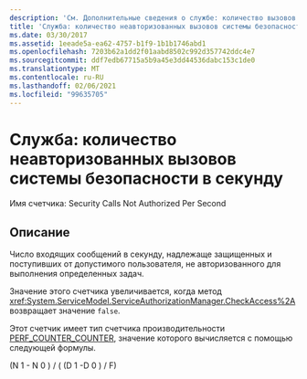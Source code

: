 ```yaml
---
description: 'См. Дополнительные сведения о службе: количество вызовов безопасности, не прошедших авторизацию, в секунду'
title: 'Служба: количество неавторизованных вызовов системы безопасности в секунду'
ms.date: 03/30/2017
ms.assetid: 1eeade5a-ea62-4757-b1f9-1b1b1746abd1
ms.openlocfilehash: 7203b62a1dd2f01aabd8502c992d357742ddc4e7
ms.sourcegitcommit: ddf7edb67715a5b9a45e3dd44536dabc153c1de0
ms.translationtype: MT
ms.contentlocale: ru-RU
ms.lasthandoff: 02/06/2021
ms.locfileid: "99635705"
---
```

# <a name="service-security-calls-not-authorized-per-second"></a>Служба: количество неавторизованных вызовов системы безопасности в секунду

Имя счетчика: Security Calls Not Authorized Per Second  
  
## <a name="description"></a>Описание  

 Число входящих сообщений в секунду, надлежаще защищенных и поступивших от допустимого пользователя, не авторизованного для выполнения определенных задач.  
  
 Значение этого счетчика увеличивается, когда метод <xref:System.ServiceModel.ServiceAuthorizationManager.CheckAccess%2A> возвращает значение `false`.  
  
 Этот счетчик имеет тип счетчика производительности [PERF_COUNTER_COUNTER](/previous-versions/windows/it-pro/windows-server-2003/cc740048(v=ws.10)), значение которого вычисляется с помощью следующей формулы.  
  
 (N 1 - N 0 ) / ( (D 1 -D 0 ) / F)
